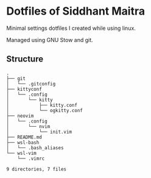 # Dotfiles of Siddhant Maitra

Minimal settings dotfiles I created while using linux.

Managed using GNU Stow and git. 

## Structure 

```
.
├── git
│   └── .gitconfig
├── kittyconf
│   └── .config
│       └── kitty
│           ├── kitty.conf
│           └── ogkitty.conf
├── neovim
│   └── .config
│       └── nvim
│           └── init.vim
├── README.md
├── wsl-bash
│   └── .bash_aliases
└── wsl-vim
    └── .vimrc

9 directories, 7 files
```
